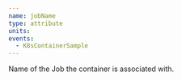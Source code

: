 ```yaml
---
name: jobName
type: attribute
units:
events:
  - K8sContainerSample
---
```


Name of the Job the container is associated with.
